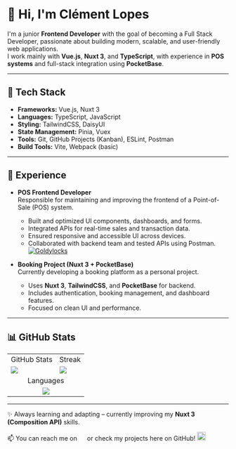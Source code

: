 # 👋 Hi, I'm Clément Lopes

I'm a junior **Frontend Developer** with the goal of becoming a Full Stack Developer, passionate about building modern, scalable, and user-friendly web applications.  
I work mainly with **Vue.js**, **Nuxt 3**, and **TypeScript**, with experience in **POS systems** and full-stack integration using **PocketBase**.  

---

## 🚀 Tech Stack
- **Frameworks:** Vue.js, Nuxt 3  
- **Languages:** TypeScript, JavaScript  
- **Styling:** TailwindCSS, DaisyUI  
- **State Management:** Pinia, Vuex
- **Tools:** Git, GitHub Projects (Kanban), ESLint, Postman  
- **Build Tools:** Vite, Webpack (basic)  

---

## 💼 Experience
- **POS Frontend Developer**  
  Responsible for maintaining and improving the frontend of a Point-of-Sale (POS) system.  
  - Built and optimized UI components, dashboards, and forms.  
  - Integrated APIs for real-time sales and transaction data.  
  - Ensured responsive and accessible UI across devices.  
  - Collaborated with backend team and tested APIs using Postman.
[![Goldylocks](https://upload.wikimedia.org/path-da-logo.png)](https://github.com/goldylocks-portugal/pos-goldylocks)


- **Booking Project (Nuxt 3 + PocketBase)**  
  Currently developing a booking platform as a personal project.  
  - Uses **Nuxt 3**, **TailwindCSS**, and **PocketBase** for backend.  
  - Includes authentication, booking management, and dashboard features.  
  - Focused on clean UI and performance.  

---

## 📊 GitHub Stats
<table>
  <tr>
    <td>
      GitHub Stats 
    </td>
    <td>
      Streak
    </td>
  </tr>
  <tr>
    <td>
      <img src='https://github-readme-stats.vercel.app/api?username=clementlopes&show_icons=true&theme=dark' />
    </td>
    <td>
      <img src='https://streak-stats.demolab.com/?user=clementlopes&theme=dark' />
    </td>
  </tr>
  <tr>
    <td colspan="2" align="center">
      Languages
    </td>
  </tr>
  <tr>
    <td colspan="2" align="center">
    <img src='https://github-readme-stats.vercel.app/api/top-langs/?username=clementlopes&layout=compact&theme=dark' />
  </td>
</tr>
</table>

---

✨ Always learning and adapting – currently improving my **Nuxt 3 (Composition API)** skills.  

📫 You can reach me on [<img src="https://skillicons.dev/icons?i=linkedin" width="15"/>](https://www.linkedin.com/in/clément-lopes-208719375//) or check my projects here on GitHub! [<img src='https://img.icons8.com/ios-glyphs/50/ffffff/github.png' width="20"/>](https://github.com/clementlopes?tab=repositories)


<!--
**clementlopes/clementlopes** is a ✨ _special_ ✨ repository because its `README.md` (this file) appears on your GitHub profile.

Here are some ideas to get you started:

- 🔭 I’m currently working on ...
- 🌱 I’m currently learning ...
- 👯 I’m looking to collaborate on ...
- 🤔 I’m looking for help with ...
- 💬 Ask me about ...
- 📫 How to reach me: ...
- 😄 Pronouns: ...
- ⚡ Fun fact: ...
-->
